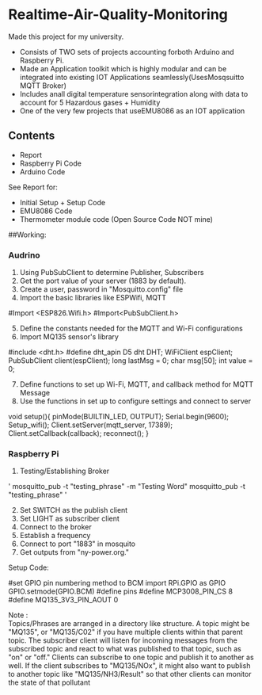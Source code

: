 # Realtime-Air-Quality-Monitoring

Made this project for my university.

- Consists of TWO sets of projects accounting forboth Arduino and Raspberry Pi. <br>
- Made an Application toolkit which is highly modular and can be integrated into existing IOT Applications seamlessly(UsesMosqsuitto MQTT Broker) <br>
- Includes anall digital temperature sensorintegration along with data to account for 5 Hazardous gases + Humidity <br>
- One of the very few projects that useEMU8086 as an IOT application <br>

## Contents

- Report <br>
- Raspberry Pi Code <br>
- Arduino Code <br>

See Report for: <br>

- Initial Setup + Setup Code <br>
- EMU8086 Code <br>
- Thermometer module code (Open Source Code NOT mine) <br>

##Working: <br>

### Audrino <br>

1. Using PubSubClient to determine Publisher, Subscribers <br>
2. Get the port value of your server (1883 by default).<br>
3. Create a user, password in "Mosquitto.config" file<br>
4. Import the basic libraries like ESPWifi, MQTT<br>

#Import <ESP826.Wifi.h>
#Import<PubSubClient.h>

5. Define the constants needed for the MQTT and Wi-Fi configurations<br>
6. Import MQ135 sensor's library<br>

#include <dht.h>
#define dht_apin D5
dht DHT;
WiFiClient espClient;
PubSubClient client(espClient);
long lastMsg = 0;
char msg[50];
int value = 0;

7. Define functions to set up Wi-Fi, MQTT, and callback method for MQTT Message <br>
8. Use the functions in set up to configure settings and connect to server<br>

void setup(){
pinMode(BUILTIN_LED, OUTPUT);
Serial.begin(9600);
Setup_wifi();
Client.setServer(mqtt_server, 17389);
Client.setCallback(callback);
reconnect();
}

### Raspberry Pi <br>

1. Testing/Establishing Broker <br>

'
mosquitto_pub -t "testing_phrase" -m "Testing Word"
mosquitto_pub -t "testing_phrase"
'

2. Set SWITCH as the publish client <br>
3. Set LIGHT as subscriber client <br>
4. Connect to the broker <br>
5. Establish a frequency <br>
6. Connect to port "1883" in mosquito <br>
7. Get outputs from "ny-power.org." <br>

Setup Code: <br>

#set GPIO pin numbering method to BCM
import RPi.GPIO as GPIO
GPIO.setmode(GPIO.BCM)
#define pins
#define MCP3008_PIN_CS 8
#define MQ135_3V3_PIN_AOUT 0

Note : <br>
Topics/Phrases are arranged in a directory like structure. A topic might be "MQ135", or
"MQ135/C02" if you have multiple clients within that parent topic. The subscriber client
will listen for incoming messages from the subscribed topic and react to what was
published to that topic, such as "on" or "off." Clients can subscribe to one topic and
publish it to another as well. If the client subscribes to "MQ135/NOx", it might also want
to publish to another topic like "MQ135/NH3/Result" so that other clients can monitor
the state of that pollutant

